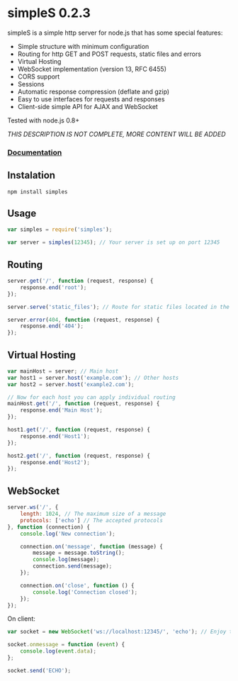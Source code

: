 # simpleS 0.2.3

simpleS is a simple http server for node.js that has some special features:

- Simple structure with minimum configuration
- Routing for http GET and POST requests, static files and errors
- Virtual Hosting
- WebSocket implementation (version 13, RFC 6455)
- CORS support
- Sessions
- Automatic response compression (deflate and gzip)
- Easy to use interfaces for requests and responses
- Client-side simple API for AJAX and WebSocket

Tested with node.js 0.8+

*THIS DESCRIPTION IS NOT COMPLETE, MORE CONTENT WILL BE ADDED*

### [Documentation](https://github.com/micnic/simpleS/wiki/Documentation "simpleS Documentation")

## Instalation

	npm install simples

## Usage

```javascript
var simples = require('simples');

var server = simples(12345); // Your server is set up on port 12345
```

## Routing

```javascript
server.get('/', function (request, response) {
	response.end('root');
});

server.serve('static_files'); // Route for static files located in the folder "static_files"

server.error(404, function (request, response) {
	response.end('404');
});
```

## Virtual Hosting

```javascript
var mainHost = server; // Main host
var host1 = server.host('example.com'); // Other hosts
var host2 = server.host('example2.com');

// Now for each host you can apply individual routing
mainHost.get('/', function (request, response) {
	response.end('Main Host');
});

host1.get('/', function (request, response) {
	response.end('Host1');
});

host2.get('/', function (request, response) {
	response.end('Host2');
});
```

## WebSocket

```javascript
server.ws('/', {
	length: 1024, // The maximum size of a message
	protocols: ['echo'] // The accepted protocols
}, function (connection) {
	console.log('New connection');

	connection.on('message', function (message) {
		message = message.toString();
		console.log(message);
		connection.send(message);
	});

	connection.on('close', function () {
		console.log('Connection closed');
	});
});
```

On client:

```javascript
var socket = new WebSocket('ws://localhost:12345/', 'echo'); // Enjoy the real-time connection

socket.onmessage = function (event) {
	console.log(event.data);
};

socket.send('ECHO');
```